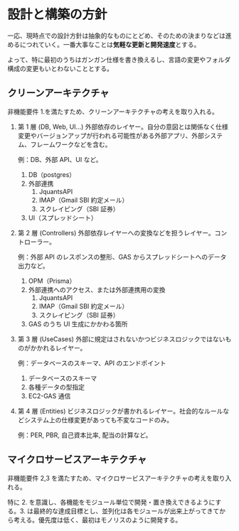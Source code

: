 # 設計と構築の方針

一応、現時点での設計方針は抽象的なものにとどめ、そのための決まりなどは進めるにつれていく。一番大事なことは**気軽な更新と開発速度**とする。

よって、特に最初のうちはガンガン仕様を書き換えるし、言語の変更やフォルダ構成の変更もいとわないこととする。

## クリーンアーキテクチャ

非機能要件 1.を満たすため、クリーンアーキテクチャの考えを取り入れる。

1.  第 1 層 (DB, Web, UI...)
    外部依存のレイヤー。自分の意図とは関係なく仕様変更やバージョンアップが行われる可能性がある外部アプリ、外部システム、フレームワークなどを含む。

    例：DB、外部 API、UI など。

    1. DB（postgres）
    2. 外部連携
        1. JquantsAPI
        2. IMAP（Gmail SBI 約定メール）
        3. スクレイピング（SBI 証券）
    3. UI（スプレッドシート）

2.  第 2 層 (Controllers)
    外部依存レイヤーへの変換などを担うレイヤー。コントローラー。

    例：外部 API のレスポンスの整形、GAS からスプレッドシートへのデータ出力など。

    1. OPM（Prisma）
    2. 外部連携へのアクセス、または外部連携用の変換
        1. JquantsAPI
        2. IMAP（Gmail SBI 約定メール）
        3. スクレイピング（SBI 証券）
    3. GAS のうち UI 生成にかかわる箇所

3.  第 3 層 (UseCases)
    外部に規定はされないかつビジネスロジックではないものがかかれるレイヤー。

    例：データベースのスキーマ、API のエンドポイント

    1. データベースのスキーマ
    2. 各種データの型指定
    3. EC2-GAS 通信

4.  第 4 層 (Entities)
    ビジネスロジックが書かれるレイヤー。社会的なルールなどシステム上の仕様変更があっても不変なコードのみ。

    例：PER, PBR, 自己資本比率, 配当の計算など。

## マイクロサービスアーキテクチャ

非機能要件 2,3 を満たすため、マイクロサービスアーキテクチャの考えを取り入れる。

特に 2. を意識し、各機能をモジュール単位で開発・置き換えできるようにする。3. は最終的な達成目標とし、並列化は各モジュールが出来上がってきてから考える。優先度は低く、最初はモノリスのように開発する。
